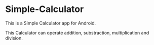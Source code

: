 # Simple-Calculator
This is a Simple Calculator app for Android.

This Calculator can operate addition, substraction, multiplication and division.
